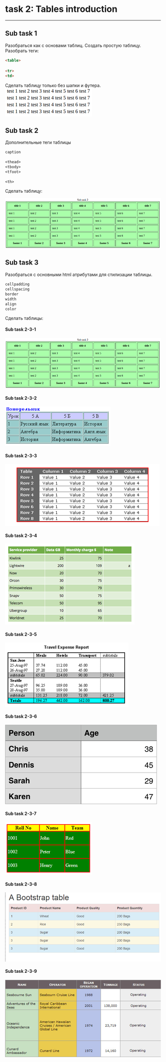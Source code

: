 # task 2: Tables introduction

---

## Sub task 1

Разобраться как с основами таблиц. Создать простую таблицу.
Разобрать теги:
```html
<table>

<tr>
<td>
```

Сделать таблицу только без шапки и футера.  
![](./info-files/2-1-1.png)

## Sub task 2

Дополнительные теги таблицы

```
caption

<thead>
<tbody>
<tfoot>

<th>
```

Сделать таблицу:

![](info-files/2-3-1.png)

## Sub task 3

Разобраться с основными html атрибутами для стилизации таблицы.
```
cellpadding
cellspacing
border
width
align
color
```

Сделать таблицы:

#### Sub task 2-3-1
![](./info-files/2-3-1.png)

#### Sub task 2-3-2
![](./info-files/2-3-2.png)

#### Sub task 2-3-3
![](./info-files/2-3-3.png)

#### Sub task 2-3-4
![](./info-files/2-3-4.png)

#### Sub task 2-3-5
![](./info-files/2-3-5.gif)

#### Sub task 2-3-6
![](./info-files/2-3-6.png)

#### Sub task 2-3-7
![](./info-files/2-3-7.png)

#### Sub task 2-3-8
![](./info-files/2-3-8.png)

#### Sub task 2-3-9
![](./info-files/2-3-9.jpg)
